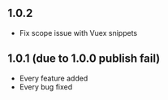 ## 1.0.2

- Fix scope issue with Vuex snippets

## 1.0.1 (due to 1.0.0 publish fail)

* Every feature added
* Every bug fixed
